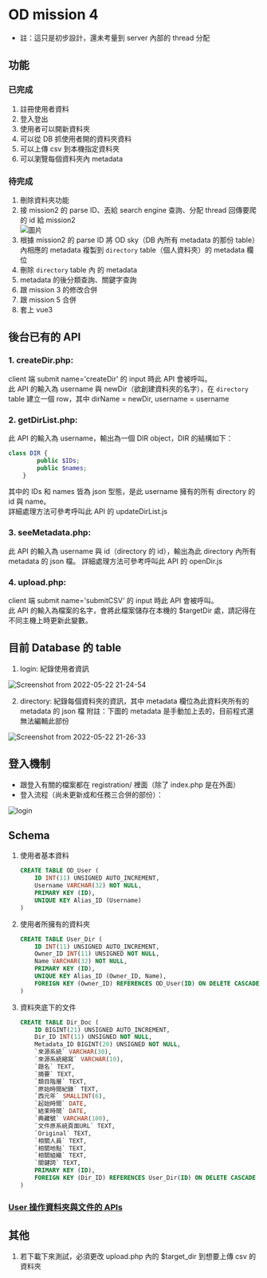 # OD mission 4
- 註：這只是初步設計，還未考量到 server 內部的 thread 分配

## 功能
### 已完成
1. 註冊使用者資料
2. 登入登出
3. 使用者可以開新資料夾
4. 可以從 DB 抓使用者開的資料夾資料
5. 可以上傳 csv 到本機指定資料夾
6. 可以瀏覽每個資料夾內 metadata

### 待完成
1. 刪除資料夾功能
2. 接 mission2 的 parse ID、丟給 search engine 查詢、分配 thread 回傳要爬的 id 給 mission2  
![圖片](https://user-images.githubusercontent.com/34702573/169698811-a21e3a8d-8549-4de2-a211-69290ad55f55.png)  
3. 根據 mission2 的 parse ID 將 OD sky（DB 內所有 metadata 的那份 table）內相應的 metadata 複製到 `directory` table（個人資料夾）的 metadata 欄位
4. 刪除 `directory` table 內 的 metadata
5. metadata 的後分類查詢、關鍵字查詢
6. 跟 mission 3 的修改合併
7. 跟 mission 5 合併
8. 套上 vue3

## 後台已有的 API
### 1. createDir.php:   
client 端 submit name='createDir' 的 input 時此 API 會被呼叫。  
此 API 的輸入為 username 與 newDir（欲創建資料夾的名字），在 `directory` table 建立一個 row，其中 dirName = newDir, username = username    
### 2. getDirList.php:  
此 API 的輸入為 username，輸出為一個 DIR object，DIR 的結構如下：  
```php
class DIR {
        public $IDs;
        public $names;
    }
```
其中的 IDs 和 names 皆為 json 型態，是此 username 擁有的所有 directory 的 id 與 name。  
詳細處理方法可參考呼叫此 API 的 updateDirList.js  
### 3. seeMetadata.php:  
此 API 的輸入為 username 與 id（directory 的 id），輸出為此 directory 內所有 metadata 的 json 檔。
詳細處理方法可參考呼叫此 API 的 openDir.js  
### 4. upload.php:  
client 端 submit name='submitCSV' 的 input 時此 API 會被呼叫。  
此 API 的輸入為檔案的名字，會將此檔案儲存在本機的 $targetDir 處，請記得在不同主機上時更新此變數。  

## 目前 Database 的 table
1. login: 紀錄使用者資訊

![Screenshot from 2022-05-22 21-24-54](https://user-images.githubusercontent.com/34702573/169697477-1d67047d-e71e-4701-b2bf-70425dd52e0a.png)

2. directory: 紀錄每個資料夾的資訊，其中 metadata 欄位為此資料夾所有的 metadata 的 json 檔
附註：下圖的 metadata 是手動加上去的，目前程式還無法編輯此部份

![Screenshot from 2022-05-22 21-26-33](https://user-images.githubusercontent.com/34702573/169697478-a259cd85-f83d-450d-a1db-5f85e1045b6b.png)

## 登入機制
- 跟登入有關的檔案都在 registration/ 裡面（除了 index.php 是在外面）
- 登入流程（尚未更新成和任務三合併的部份）：

![login](https://user-images.githubusercontent.com/34702573/168427490-101a314c-4a0e-4230-a60e-4f5108f04543.png)

## Schema

1. 使用者基本資料

	```sql
	CREATE TABLE OD_User (
		ID INT(11) UNSIGNED AUTO_INCREMENT,
		Username VARCHAR(32) NOT NULL,
		PRIMARY KEY (ID),
		UNIQUE KEY Alias_ID (Username)
	)
	```

2. 使用者所擁有的資料夾

    ```sql
	CREATE TABLE User_Dir (
		ID INT(11) UNSIGNED AUTO_INCREMENT,
		Owner_ID INT(11) UNSIGNED NOT NULL,
		Name VARCHAR(32) NOT NULL,
		PRIMARY KEY (ID),
		UNIQUE KEY Alias_ID (Owner_ID, Name),
		FOREIGN KEY (Owner_ID) REFERENCES OD_User(ID) ON DELETE CASCADE
	)
    ```

3. 資料夾底下的文件

    ```sql
	CREATE TABLE Dir_Doc (
		ID BIGINT(21) UNSIGNED AUTO_INCREMENT,
		Dir_ID INT(11) UNSIGNED NOT NULL,
		Metadata_ID BIGINT(20) UNSIGNED NOT NULL,
		`來源系統` VARCHAR(30),
		`來源系統縮寫` VARCHAR(10),
		`題名` TEXT,
		`摘要` TEXT,
		`類目階層` TEXT,
		`原始時間紀錄` TEXT,
		`西元年` SMALLINT(6),
		`起始時間` DATE,
		`結束時間` DATE,
		`典藏號` VARCHAR(100),
		`文件原系統頁面URL` TEXT,
		`Original` TEXT,
		`相關人員` TEXT,
		`相關地點` TEXT,
		`相關組織` TEXT,
		`關鍵詞` TEXT,
		PRIMARY KEY (ID),
		FOREIGN KEY (Dir_ID) REFERENCES User_Dir(ID) ON DELETE CASCADE
	)
    ```

### [User 操作資料夾與文件的 APIs](https://hackmd.io/3eeRLRl9T7WufTqsBcYI4Q?view)

## 其他
1. 若下載下來測試，必須更改 upload.php 內的 $target_dir 到想要上傳 csv 的資料夾
